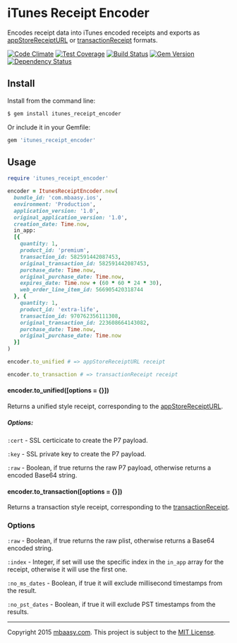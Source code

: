 # iTunes Receipt Encoder

Encodes receipt data into iTunes encoded receipts and exports as [appStoreReceiptURL](https://developer.apple.com/library/ios/documentation/Cocoa/Reference/Foundation/Classes/NSBundle_Class/index.html#//apple_ref/occ/instm/NSBundle/appStoreReceiptURL) or [transactionReceipt](https://developer.apple.com/library/ios/documentation/StoreKit/Reference/SKPaymentTransaction_Class/index.html#//apple_ref/occ/instp/SKPaymentTransaction/transactionReceipt) formats.

[![Code Climate](https://codeclimate.com/github/mbaasy/itunes_receipt_encoder/badges/gpa.svg)](https://codeclimate.com/github/mbaasy/itunes_receipt_encoder)
[![Test Coverage](https://codeclimate.com/github/mbaasy/itunes_receipt_encoder/badges/coverage.svg)](https://codeclimate.com/github/mbaasy/itunes_receipt_encoder/coverage)
[![Build Status](https://travis-ci.org/mbaasy/itunes_receipt_encoder.svg?branch=master)](https://travis-ci.org/mbaasy/itunes_receipt_encoder)
[![Gem Version](https://badge.fury.io/rb/itunes_receipt_encoder.svg)](https://badge.fury.io/rb/itunes_receipt_encoder)
[![Dependency Status](https://gemnasium.com/mbaasy/itunes_receipt_encoder.svg)](https://gemnasium.com/mbaasy/itunes_receipt_encoder)


## Install

Install from the command line:

```sh
$ gem install itunes_receipt_encoder
```

Or include it in your Gemfile:

```ruby
gem 'itunes_receipt_encoder'
```

## Usage

```ruby
require 'itunes_receipt_encoder'

encoder = ItunesReceiptEncoder.new(
  bundle_id: 'com.mbaasy.ios',
  environment: 'Production',
  application_version: '1.0',
  original_application_version: '1.0',
  creation_date: Time.now,
  in_app:
  [{
    quantity: 1,
    product_id: 'premium',
    transaction_id: 582591442087453,
    original_transaction_id: 582591442087453,
    purchase_date: Time.now,
    original_purchase_date: Time.now,
    expires_date: Time.now + (60 * 60 * 24 * 30),
    web_order_line_item_id: 566905420318744
  }, {
    quantity: 1,
    product_id: 'extra-life',
    transaction_id: 970762356111308,
    original_transaction_id: 223608664143082,
    purchase_date: Time.now,
    original_purchase_date: Time.now
  }]
)

encoder.to_unified # => appStoreReceiptURL receipt

encoder.to_transaction # => transactionReceipt receipt

```

#### encoder.to_unified([options = {}])

Returns a unified style receipt, corresponding to the [appStoreReceiptURL](https://developer.apple.com/library/ios/documentation/Cocoa/Reference/Foundation/Classes/NSBundle_Class/index.html#//apple_ref/occ/instm/NSBundle/appStoreReceiptURL).

##### Options:

`:cert` - SSL certicicate to create the P7 payload.

`:key` - SSL private key to create the P7 payload.

`:raw` - Boolean, if true returns the raw P7 payload, otherwise returns a encoded Base64 string.

#### encoder.to_transaction([options = {}])

Returns a transaction style receipt, corresponding to the [transactionReceipt](https://developer.apple.com/library/ios/documentation/StoreKit/Reference/SKPaymentTransaction_Class/index.html#//apple_ref/occ/instp/SKPaymentTransaction/transactionReceipt).

### Options

`:raw` - Boolean, if true returns the raw plist, otherwise returns a Base64 encoded string.

`:index` - Integer, if set will use the specific index in the `in_app` array for the receipt, otherwise it will use the first one.

`:no_ms_dates` - Boolean, if true it will exclude millisecond timestamps from the result.

`:no_pst_dates` - Boolean, if true it will exclude PST timestamps from the results.

---

Copyright 2015 [mbaasy.com](https://mbaasy.com/). This project is subject to the [MIT License](/LICENSE).
